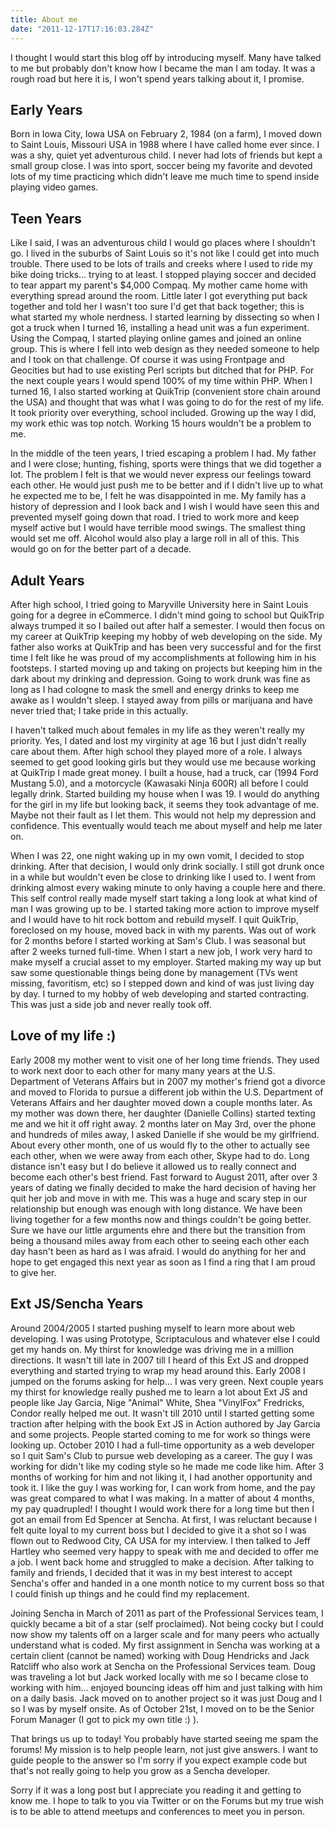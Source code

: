 ```yaml
---
title: About me
date: "2011-12-17T17:16:03.284Z"
---
```


I thought I would start this blog off by introducing myself. Many have talked to me but probably don't know how I became the man I am today. It was a rough road but here it is, I won't spend years talking about it, I promise.

## Early Years

Born in Iowa City, Iowa USA on February 2, 1984 (on a farm), I moved down to Saint Louis, Missouri USA in 1988 where I have called home ever since. I was a shy, quiet yet adventurous child. I never had lots of friends but kept a small group close. I was into sport, soccer being my favorite and devoted lots of my time practicing which didn't leave me much time to spend inside playing video games.

## Teen Years

Like I said, I was an adventurous child I would go places where I shouldn't go. I lived in the suburbs of Saint Louis so it's not like I could get into much trouble. There used to be lots of trails and creeks where I used to ride my bike doing tricks... trying to at least. I stopped playing soccer and decided to tear appart my parent's $4,000 Compaq. My mother came home with everything spread around the room. Little later I got everything put back together and told her I wasn't too sure I'd get that back together; this is what started my whole nerdness. I started learning by dissecting so when I got a truck when I turned 16, installing a head unit was a fun experiment. Using the Compaq, I started playing online games and joined an online group. This is where I fell into web design as they needed someone to help and I took on that challenge. Of course it was using Frontpage and Geocities but had to use existing Perl scripts but ditched that for PHP. For the next couple years I would spend 100% of my time within PHP. When I turned 16, I also started working at QuikTrip (convenient store chain around the USA) and thought that was what I was going to do for the rest of my life. It took priority over everything, school included. Growing up the way I did, my work ethic was top notch. Working 15 hours wouldn't be a problem to me.

In the middle of the teen years, I tried escaping a problem I had. My father and I were close; hunting, fishing, sports were things that we did together a lot. The problem I felt is that we would never express our feelings toward each other. He would just push me to be better and if I didn't live up to what he expected me to be, I felt he was disappointed in me. My family has a history of depression and I look back and I wish I would have seen this and prevented myself going down that road. I tried to work more and keep myself active but I would have terrible mood swings. The smallest thing would set me off. Alcohol would also play a large roll in all of this. This would go on for the better part of a decade.

## Adult Years

After high school, I tried going to Maryville University here in Saint Louis going for a degree in eCommerce. I didn't mind going to school but QuikTrip always trumped it so I bailed out after half a semester. I would then focus on my career at QuikTrip keeping my hobby of web developing on the side. My father also works at QuikTrip and has been very successful and for the first time I felt like he was proud of my accomplishments at following him in his footsteps. I started moving up and taking on projects but keeping him in the dark about my drinking and depression. Going to work drunk was fine as long as I had cologne to mask the smell and energy drinks to keep me awake as I wouldn't sleep. I stayed away from pills or marijuana and have never tried that; I take pride in this actually.

I haven't talked much about females in my life as they weren't really my priority. Yes, I dated and lost my virginity at age 16 but I just didn't really care about them. After high school they played more of a role. I always seemed to get good looking girls but they would use me because working at QuikTrip I made great money. I built a house, had a truck, car (1994 Ford Mustang 5.0), and a motorcycle (Kawasaki Ninja 600R) all before I could legally drink. Started building my house when I was 19. I would do anything for the girl in my life but looking back, it seems they took advantage of me. Maybe not their fault as I let them. This would not help my depression and confidence. This eventually would teach me about myself and help me later on.

When I was 22, one night waking up in my own vomit, I decided to stop drinking. After that decision, I would only drink socially. I still got drunk once in a while but wouldn't even be close to drinking like I used to. I went from drinking almost every waking minute to only having a couple here and there. This self control really made myself start taking a long look at what kind of man I was growing up to be. I started taking more action to improve myself and I would have to hit rock bottom and rebuild myself. I quit QuikTrip, foreclosed on my house, moved back in with my parents. Was out of work for 2 months before I started working at Sam's Club. I was seasonal but after 2 weeks turned full-time. When I start a new job, I work very hard to make myself a crucial asset to my employer. Started making my way up but saw some questionable things being done by management (TVs went missing, favoritism, etc) so I stepped down and kind of was just living day by day. I turned to my hobby of web developing and started contracting. This was just a side job and never really took off.

## Love of my life :)

Early 2008 my mother went to visit one of her long time friends. They used to work next door to each other for many many years at the U.S. Department of Veterans Affairs but in 2007 my mother's friend got a divorce and moved to Florida to pursue a different job within the U.S. Department of Veterans Affairs and her daughter moved down a couple months later. As my mother was down there, her daughter (Danielle Collins) started texting me and we hit it off right away. 2 months later on May 3rd, over the phone and hundreds of miles away, I asked Danielle if she would be my girlfriend. About every other month, one of us would fly to the other to actually see each other, when we were away from each other, Skype had to do. Long distance isn't easy but I do believe it allowed us to really connect and become each other's best friend. Fast forward to August 2011, after over 3 years of dating we finally decided to make the hard decision of having her quit her job and move in with me. This was a huge and scary step in our relationship but enough was enough with long distance. We have been living together for a few months now and things couldn't be going better. Sure we have our little arguments ehre and there but the transition from being a thousand miles away from each other to seeing each other each day hasn't been as hard as I was afraid. I would do anything for her and hope to get engaged this next year as soon as I find a ring that I am proud to give her.

## Ext JS/Sencha Years

Around 2004/2005 I started pushing myself to learn more about web developing. I was using Prototype, Scriptaculous and whatever else I could get my hands on. My thirst for knowledge was driving me in a million directions. It wasn't till late in 2007 till I heard of this Ext JS and dropped everything and started trying to wrap my head around this. Early 2008 I jumped on the forums asking for help... I was very green. Next couple years my thirst for knowledge really pushed me to learn a lot about Ext JS and people like Jay Garcia, Nige "Animal" White, Shea "VinylFox" Fredricks, Condor really helped me out. It wasn't till 2010 until I started getting some traction after helping with the book Ext JS in Action authored by Jay Garcia and some projects. People started coming to me for work so things were looking up. October 2010 I had a full-time opportunity as a web developer so I quit Sam's Club to pursue web developing as a career. The guy I was working for didn't like my coding style so he made me code like him. After 3 months of working for him and not liking it, I had another opportunity and took it. I like the guy I was working for, I can work from home, and the pay was great compared to what I was making. In a matter of about 4 months, my pay quadrupled! I thought I would work there for a long time but then I got an email from Ed Spencer at Sencha. At first, I was reluctant because I felt quite loyal to my current boss but I decided to give it a shot so I was flown out to Redwood City, CA USA for my interview. I then talked to Jeff Hartley who seemed very happy to speak with me and decided to offer me a job. I went back home and struggled to make a decision. After talking to family and friends, I decided that it was in my best interest to accept Sencha's offer and handed in a one month notice to my current boss so that I could finish up things and he could find my replacement.

Joining Sencha in March of 2011 as part of the Professional Services team, I quickly became a bit of a star (self proclaimed). Not being cocky but I could now show my talents off on a larger scale and for many peers who actually understand what is coded. My first assignment in Sencha was working at a certain client (cannot be named) working with Doug Hendricks and Jack Ratcliff who also work at Sencha on the Professional Services team. Doug was traveling a lot but Jack worked locally with me so I became close to working with him... enjoyed bouncing ideas off him and just talking with him on a daily basis. Jack moved on to another project so it was just Doug and I so I was by myself onsite. As of October 21st, I moved on to be the Senior Forum Manager (I got to pick my own title :) ).

That brings us up to today! You probably have started seeing me spam the forums! My mission is to help people learn, not just give answers. I want to guide people to the answer so I'm sorry if you expect example code but that's not really going to help you grow as a Sencha developer.

Sorry if it was a long post but I appreciate you reading it and getting to know me. I hope to talk to you via Twitter or on the Forums but my true wish is to be able to attend meetups and conferences to meet you in person.
